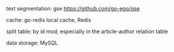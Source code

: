 text segmentation: gse		https://github.com/go-ego/gse

cache: go-redis local cache, Redis

split table: by id mod, especially in the article-author relation table

data storage: MySQL

